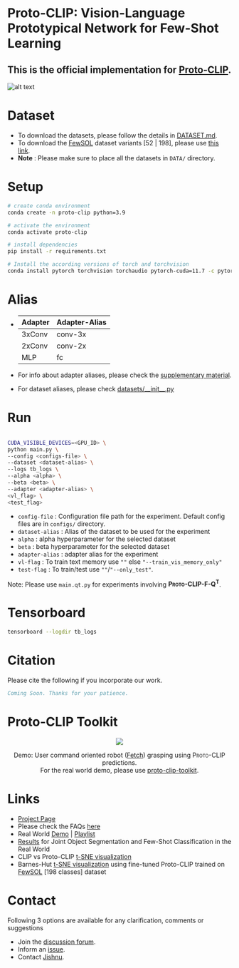 # Proto-CLIP: Vision-Language Prototypical Network for Few-Shot Learning

## This is the official implementation for [Proto-CLIP](https://irvlutd.github.io/Proto-CLIP).

![alt text](https://irvlutd.github.io/Proto-CLIP/assets/images/proto-clip/proto_clip.webp)


# Dataset
- To download the datasets, please follow the details in [DATASET.md](DATASET.md).
- To download the [FewSOL](https://irvlutd.github.io/FewSOL/) dataset variants [52 | 198], please use [this link](https://utdallas.box.com/v/proto-clip-fewsol-variants).
- **Note** : Please make sure to place all the datasets in `DATA/` directory.

# Setup
```sh
# create conda environment
conda create -n proto-clip python=3.9

# activate the environment
conda activate proto-clip

# install dependencies
pip install -r requirements.txt

# Install the according versions of torch and torchvision
conda install pytorch torchvision torchaudio pytorch-cuda=11.7 -c pytorch -c nvidia
```

# Alias
 
- | **Adapter** | **Adapter-Alias** |
  |-------------|-----------------|
  | 3xConv      | conv-3x         |
  | 2xConv      | conv-2x         |
  | MLP         | fc              |
- For info about adapter aliases, please check the [supplementary material](https://arxiv.org/src/2307.03073v1/anc/Proto_CLIP_supp.pdf).

- For dataset aliases, please check [datasets/\_\_init\_\_.py](datasets/__init__.py)
 

# Run
```sh

CUDA_VISIBLE_DEVICES=<GPU_ID> \
python main.py \
--config <configs-file> \
--dataset <dataset-alias> \
--logs tb_logs \
--alpha <alpha> \
--beta <beta> \
--adapter <adapter-alias> \
<vl_flag> \
<test_flag>
```

- `config-file` : Configuration file path for the experiment. Default config files are in `configs/` directory.
- `dataset-alias` : Alias of the dataset to be used for the experiment
- `alpha` : alpha hyperparameter for the selected dataset
- `beta` : beta hyperparameter for the selected dataset
- `adapter-alias` : adapter alias for the experiment
- `vl-flag` : To train text memory use `""` else `"--train_vis_memory_only"`
- `test-flag` : To train/test use `""`/`"--only_test"`. 

Note: Please use `main.qt.py` for experiments involving <strong style="font-variant: small-caps">Proto-CLIP-F-Q<sup>T</sup></strong>.

# Tensorboard
```sh
tensorboard --logdir tb_logs
```

# Citation
Please cite the following if you incorporate our work.
```bibtex
Coming Soon. Thanks for your patience.
```

# Proto-CLIP Toolkit
<p align="center">
  <img src="media/real-world.gif">
</p>
<p align="center">
 Demo: User command oriented robot (<a href="https://fetchrobotics.borealtech.com/robotics-platforms/fetch-mobile-manipulator/?lang=en">Fetch</a>) grasping using <span style="font-variant: small-caps">Proto-CLIP</span> predictions. <br>For the real world demo, please use <a href="toolkit/"> proto-clip-toolkit</a>.
</p>

# Links
- [Project Page](https://irvlutd.github.io/Proto-CLIP)
- Please check the FAQs [here](#FAQs)
- Real World [Demo](https://irvlutd.github.io/Proto-CLIP#demo) | [Playlist](https://www.youtube.com/watch?v=CisrACRE7qE&list=PLgOC2wLNlACnuPrQV2Kxq2PtTAgUqdM-T)
- [Results](https://irvlutd.github.io/Proto-CLIP#jos-fsc) for Joint Object Segmentation and Few-Shot Classification in the Real World
- CLIP vs Proto-CLIP [t-SNE visualization](https://irvlutd.github.io/Proto-CLIP#clip-vs-proto-clip-t-sne)
- Barnes-Hut [t-SNE visualization](https://irvlutd.github.io/Proto-CLIP#t-sne) using fine-tuned Proto-CLIP trained on [FewSOL](https://irvlutd.github.io/FewSOL) [198 classes] dataset

# Contact
Following 3 options are available for any clarification, comments or suggestions
- Join the [discussion forum](https://github.com/IRVLUTD/Proto-CLIP/discussions).
- Inform an [issue](https://github.com/IRVLUTD/Proto-CLIP/issues).
- Contact [Jishnu](https://jishnujayakumar.github.io/).
